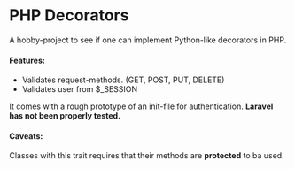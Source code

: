 # PHP Decorators
A hobby-project to see if one can implement Python-like decorators in PHP.

#### Features:
* Validates request-methods. (GET, POST, PUT, DELETE)
* Validates user from $_SESSION

It comes with a rough prototype of an init-file for authentication.
**Laravel has not been properly tested.**

#### Caveats:
Classes with this trait requires that their methods are **protected** to ba used.
